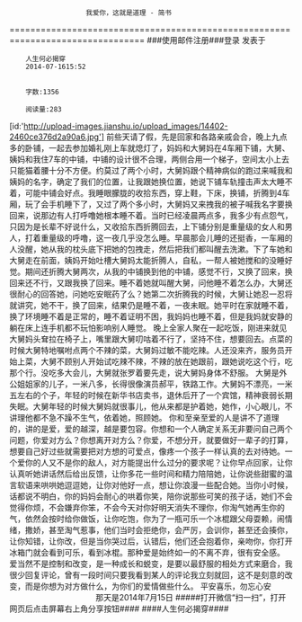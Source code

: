                        我爱你，这就是道理 - 简书
================================================================================
###使用邮件注册###登录        发表于


        
        人生何必揭穿
        2014-07-1615:52


        字数:1356

        阅读量:283

[id:'http://upload-images.jianshu.io/upload_images/14402-2460ce376d2a90a6.jpg']
        前些天请了假，先是回家和各路亲戚会合，晚上九点多的卧铺，一起去参加婚礼刚上车就熄灯了，妈妈和大舅妈在4车厢下铺，大舅、姨妈和我住7车的中铺，中铺的设计很不合理，两侧合用一个梯子，空间太小上去只能猫着腰十分不方便。约莫过了两个小时，大舅妈跟个精神病似的跑过来喊我和姨妈的名字，确定了我们的位置，让我跟她换位置，她说下铺车轨撞击声太大睡不着，可能中铺会好点。我睡眼朦胧的收拾东西，穿上鞋，下床，换铺，折腾到4车厢，玩了会手机睡下了，又过了两个多小时，大舅妈又来拽我的被子喊我名字要换回来，说那边有人打呼噜她根本睡不着。当时已经凌晨两点多，我多少有点怨气，只因为是长辈不好说什么，又收拾东西折腾回去，上下铺分别是重量级的女人和男人，打着重量级的呼噜，这一夜几乎没怎么睡。早晨那会儿睡的还挺香，一车厢的人没醒，她从我的枕头底下把她的包拽走，然后把我们都叫醒去洗漱。下了车她和大舅走在前面，姨妈开始吐槽大舅妈太能折腾人，自私，一帮人被她搅和的没睡好觉。期间还折腾大舅两次，从我的中铺换到他的中铺，感觉不行，又换了回来，换回来还不行，又跟我换了回来。睡不着她就叫醒大舅，问他睡不着怎么办，大舅还很耐心的回答她，问她吃安眠药了么？她第二次折腾我的时候，大舅让她忍一忍将就讲究，她不干，换了回来，结果仍是睡不着，一夜未眠。她平时在家就睡不着，换了环境睡不着是正常的，睡不着证明不困，我妈妈也睡不着，但是我妈就安静的躺在床上连手机都不玩怕影响别人睡觉。
        晚上全家人聚在一起吃饭，刚进来就见大舅妈头耷拉在椅子上，嘴里跟大舅叨咕着不行了，坚持不住，想要回去。点菜的时候大舅特地嘱咐点两个不辣的菜，大舅妈过敏不能吃辣。人还没来齐，服务员开始上菜，大舅不顾别人开始试吃辣不辣，不辣的放在她跟前，跟她说吃这个行，吃那个行。没吃多大会儿，大舅就张罗着要先走，说大舅妈身体不舒服。
        大舅是外公姐姐家的儿子，一米八多，长得很像演员郝平，铁路工作。大舅妈不漂亮，一米五左右的个子，年轻的时候在新华书店卖书，退休后开了一个宾馆，精神衰弱长期失眠。大舅年轻的时候大舅妈就很事儿，他从来都是护着她，她作，小心眼儿，不讲理他都不急不躁不生气，依着她，照顾她。
        你和至亲至爱的人是讲不了道理的，讲的是爱，爱的越深，越是要包容。你想和一个人确定关系无非要问自己两个问题，你爱对方么？你想离开对方么？你爱，不想分开，就要做好一辈子的打算，想要自己好过些就需要把对方想的可爱点，像疼一个孩子一样认真的去对待她。一个爱你的人又不是你的敌人，对方能提出什么过分的要求呢？让你早点回家，让你认真听她讲话然后给出反馈，让你多花一些时间和精力陪陪她，让你说些甜蜜的温言软语来哄哄她逗逗她，让你对他好一点，想让你浪漫一些配合她。当你小时候，话都说不明白，你的妈妈会耐心的哄着你笑，陪你说那些可笑的孩子话，她们不会觉得你烦，不会嫌弃你笨，不会今天对你好明天消失不理你，你淘气她再生你的气，依然会按时给你做饭，让你吃饱，你为了一瓶可乐一个冰棍跟父母耍赖，闹情绪，撒娇，甚至淘气惹事，他们当时会拒绝你，会严厉，会训你，甚至还会揍你，让你知错，让你改，但是当你哭过后，认错后，他们还会抱着你，亲吻你，你打开冰箱门就会看到可乐，看到冰棍。那种爱是始终如一的不离不弃，很有安全感。
        爱当然不是控制和改变，是一种成长和蜕变，是要以最舒服的相处方式来磨合，我很少回复评论，曾有一段时间只要我看到某人的评论我立刻就回，这不是刻意的改变，而是你想为对方做什么，为你们的爱情做些什么。
        平安喜乐，勿忘心安
                                               那天是2014年7月15日
#####打开微信“扫一扫”，打开网页后点击屏幕右上角分享按钮####
        ####人生何必揭穿####
      